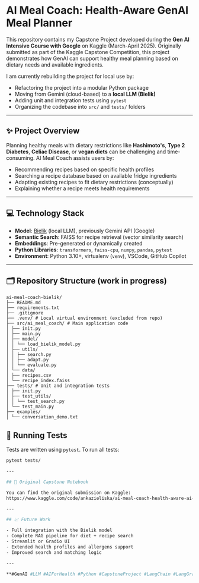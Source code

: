 # AI Meal Coach: Health-Aware GenAI Meal Planner

This repository contains my Capstone Project developed during the **Gen AI Intensive Course with Google** on Kaggle (March-April 2025). Originally submitted as part of the Kaggle Capstone Competition, this project demonstrates how GenAI can support healthy meal planning based on dietary needs and available ingredients.

I am currently rebuilding the project for local use by:
- Refactoring the project into a modular Python package
- Moving from Gemini (cloud-based) to a **local LLM (Bielik)**
- Adding unit and integration tests using `pytest`
- Organizing the codebase into `src/` and `tests/` folders

---

## ✨ Project Overview

Planning healthy meals with dietary restrictions like **Hashimoto's**, **Type 2 Diabetes**, **Celiac Disease**, or **vegan diets** can be challenging and time-consuming. AI Meal Coach assists users by:

- Recommending recipes based on specific health profiles
- Searching a recipe database based on available fridge ingredients
- Adapting existing recipes to fit dietary restrictions (conceptually)
- Explaining whether a recipe meets health requirements

---

## 💻 Technology Stack

- **Model**: [Bielik]([https://hf.co/Polish-Bielik](https://huggingface.co/speakleash)) (local LLM),  previously Gemini API (Google)
- **Semantic Search**: FAISS for recipe retrieval (vector similarity search)
- **Embeddings**: Pre-generated or dynamically created
- **Python Libraries**: `transformers`, `faiss-cpu`, `numpy`, `pandas`, `pytest`
- **Environment**: Python 3.10+, virtualenv (`venv`), VSCode, GitHub Copilot

---

## 🗂️ Repository Structure (work in progress)

```
ai-meal-coach-bielik/
├── README.md
├── requirements.txt
├── .gitignore
├── .venv/ # Local virtual environment (excluded from repo)
├── src/ai_meal_coach/ # Main application code
│ ├── init.py
│ ├── main.py
│ ├── model/
│ │ └── load_bielik_model.py
│ ├── utils/
│ │ ├── search.py
│ │ ├── adapt.py
│ │ └── evaluate.py
│ └── data/
│ ├── recipes.csv
│ └── recipe_index.faiss
├── tests/ # Unit and integration tests
│ ├── init.py
│ ├── test_utils/
│ │ └── test_search.py
│ └── test_main.py
├── examples/
│ └── conversation_demo.txt
```

## 🧪 Running Tests

Tests are written using `pytest`. To run all tests:

```bash
pytest tests/

---

## 📎 Original Capstone Notebook

You can find the original submission on Kaggle:
https://www.kaggle.com/code/ankazieliska/ai-meal-coach-health-aware-ai-meal-planner

---

## 📈 Future Work

- Full integration with the Bielik model
- Complete RAG pipeline for diet + recipe search
- Streamlit or Gradio UI
- Extended health profiles and allergens support
- Improved search and matching logic

---

**#GenAI #LLM #AIForHealth #Python #CapstoneProject #LangChain #LangGraph #Hashimoto #Kaggle #Google #OpenToWork #AIProjects #WomenInTech #AIForGood**

